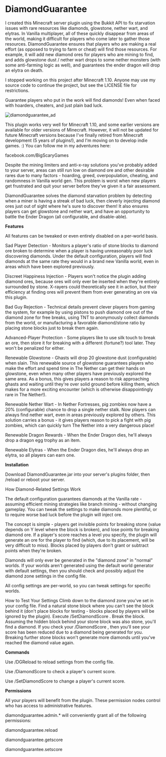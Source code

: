 # DiamondGuarantee

I created this Minecraft server plugin using the Bukkit API to fix starvation issues with rare resources like diamonds, glowstone, nether wart, and elytras.  In Vanilla multiplayer, all of these quickly disappear from areas of the world, making it difficult for players who come later to gather those resources.  DiamondGuarantee ensures that players who are making a real effort (as opposed to trying to farm or cheat) will find those resources.  For example, it will add new diamond ores for players who are mining to find, and adds glowstone dust / nether wart drops to some nether monsters (with some anti-farming logic as well), and guarantees the ender dragon will drop an elytra on death.

I stopped working on this project after Minecraft 1.10.  Anyone may use my source code to continue the project, but see the LICENSE file for restrictions.



Guarantee players who put in the work will find diamonds!
Even when faced with hoarders, cheaters, and just plain bad luck.

![diamondguarantee_ad](https://s30.postimg.cc/krwi2wwr5/diamondguarantee_ad.png)

This plugin works very well for Minecraft 1.10, and some earlier versions are available for older versions of Minecraft. However, it will not be updated for future Minecraft versions because I've finally retired from Minecraft development (5 years of plugins!), and I'm moving on to develop indie games. :) You can follow me in my adventures here: 

facebook.com/BigScaryGames

Despite the mining limiters and anti-x-ray solutions you've probably added to your server, areas can still run low on diamond ore and other desirable rares due to many factors - hoarding, greed, overpopulation, cheating, and randomness in Vanilla world gen. This problem is worst when new players get frustrated and quit your server before they've given it a fair assessment.

DiamondGuarantee solves the diamond starvation problem by detecting when a miner is having a streak of bad luck, then cleverly injecting diamond ores just out of sight where he's sure to discover them! It also ensures players can get glowstone and nether wart, and have an opportunity to battle the Ender Dragon (all configurable, and disable-able).

**Features**

All features can be tweaked or even entirely disabled on a per-world basis.

Sad Player Detection - Monitors a player's ratio of stone blocks to diamond ore broken to determine when a player is having unreasonably poor luck discovering diamonds. Under the default configuration, players will find diamonds at the same rate they would in a brand new Vanilla world, even in areas which have been explored previously.

Discreet Happiness Injection - Players won't notice the plugin adding diamond ores, because ores will only ever be inserted when they're entirely surrounded by stone. X-rayers could theoretically see it in action, but their efficiency at finding ores will prevent them from ever generating an ore via this plugin.

Bad Guy Rejection - Technical details prevent clever players from gaming the system, for example by using pistons to push diamond ore out of the diamond zone for free breaks, using TNT to anonymously collect diamonds from the world, or manufacturing a favorable diamond/stone ratio by placing stone blocks just to break them again.

Advanced-Player Protection - Some players like to use silk touch to break an ore, then store it for breaking with a different (fortune?) tool later. They won't be penalized for either.

Renewable Glowstone - Ghasts will drop 20 glowstone dust (configurable) when slain. This renewable source of glowstone guarantees players who make the effort and spend time in The Nether can get their hands on glowstone, even when many other players have previously explored the same area. As a bonus, this gives players a reason to risk approaching ghasts and waiting until they're over solid ground before killing them, which makes for a more exciting encounter (which is otherwise disappointingly rare in The Nether!).

Renewable Nether Wart - In Nether Fortresses, pig zombies now have a 20% (configurable) chance to drop a single nether stalk. Now players can always find nether wart, even in areas previously explored by others. This solution carries a bonus - it gives players reason to pick a fight with pig zombies, which can quickly turn The Nether into a very dangerous place!

Renewable Dragon Rewards - When the Ender Dragon dies, he'll always drop a dragon egg trophy as an item.

Renewable Elytras - When the Ender Dragon dies, he'll always drop an elytra, so all players can earn one.

**Installation**

Download DiamondGuarantee.jar into your server's plugins folder, then /reload or reboot your server.

How Diamond-Related Settings Work

The default configuration guarantees diamonds at the Vanilla rate - assuming efficient mining strategies like branch mining - without changing gameplay. You can tweak the settings to make diamonds more plentiful, or to require worse bad luck before the plugin will inject ore.

The concept is simple - players get invisible points for breaking stone (value depends on Y level where the block is broken), and lose points for breaking diamond ore. If a player's score reaches a level you specify, the plugin will generate an ore for the player to find (which, due to its placement, will be very difficult to miss). Blocks placed by players don't grant or subtract points when they're broken.

Diamonds will only ever be generated in the "diamond zone" in "normal" worlds. If your worlds aren't generated using the default world generator with default settings, then you should check and possibly adjust the diamond zone settings in the config file.

All config settings are per-world, so you can tweak settings for specific worlds.

How to Test Your Settings
Climb down to the diamond zone you've set in your config file.
Find a natural stone block where you can't see the block behind it (don't place blocks for testing - blocks placed by players will be ignored by the plugin).
Execute /SetDiamondScore <your name> <your diamond value setting>.
Break the block.
Assuming the hidden block behind your stone block was also stone, you'll find a diamond. If you check your /DiamondScore <your name>, then you'll see your score has been reduced due to a diamond being generated for you. Breaking further stone blocks won't generate more diamonds until you've reached the diamond value again.

**Commands**

Use /DGReload to reload settings from the config file.

Use /DiamondScore to check a player's current score.

Use /SetDiamondScore to change a player's current score.


**Permissions**

All your players will benefit from the plugin. These permission nodes control who has access to administrative features.

diamondguarantee.admin.* will conveniently grant all of the following permissions:

diamondguarantee.reload

diamondguarantee.getscore

diamondguarantee.setscore
